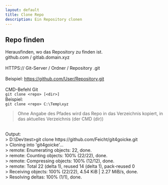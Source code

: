 ```yaml
---
layout: default
title: Clone Repo
description: Ein Repository clonen
---
```

## Repo finden
Herausfinden, wo das Repository zu finden ist. <br>
github.com / gitlab.domain.xyz<br>
<br>
HTTPS:// Git-Server / Ordner / Repository .git<br>
<br>
Beispiel: https://github.com/User/Repository.git<br>
<br>
CMD-Befehl Git<br>
`git clone <repo> [<dir>]`<br>
Beispiel: <br>
`git clone <repo> C:\Temp\xyz`<br>
> Ohne Angabe des Pfades wird das Repo in das Verzeichnis kopiert, in das aktuelles Verzeichnis (der CMD (dir))

<br>
Output: <br>
> D:\Dev\test>git clone https://github.com/Feicht/git4goicke.git <br>
> Cloning into 'git4goicke'... <br>
> remote: Enumerating objects: 22, done. <br>
> remote: Counting objects: 100% (22/22), done. <br>
> remote: Compressing objects: 100% (12/12), done. <br>
> remote: Total 22 (delta 1), reused 14 (delta 1), pack-reused 0 <br>
> Receiving objects: 100% (22/22), 4.54 KiB | 2.27 MiB/s, done. <br>
> Resolving deltas: 100% (1/1), done. <br>